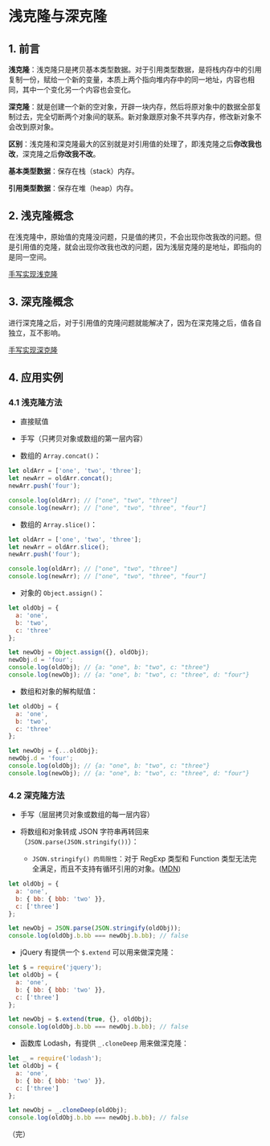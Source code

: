 # 浅克隆与深克隆

## 1. 前言

**浅克隆**：浅克隆只是拷贝基本类型数据。对于引用类型数据，是将栈内存中的引用复制一份，赋给一个新的变量，本质上两个指向堆内存中的同一地址，内容也相同，其中一个变化另一个内容也会变化。

**深克隆**：就是创建一个新的空对象，开辟一块内存，然后将原对象中的数据全部复制过去，完全切断两个对象间的联系。新对象跟原对象不共享内存，修改新对象不会改到原对象。

**区别**：浅克隆和深克隆最大的区别就是对引用值的处理了，即浅克隆之后**你改我也改**，深克隆之后**你改我不改**。

**基本类型数据**：保存在栈（stack）内存。

**引用类型数据**：保存在堆（heap）内存。

## 2. 浅克隆概念

在浅克隆中，原始值的克隆没问题，只是值的拷贝，不会出现你改我改的问题。但是引用值的克隆，就会出现你改我也改的问题，因为浅层克隆的是地址，即指向的是同一空间。

[手写实现浅克隆](/handwritten/javascript/3-实现浅克隆-shallow-clone/)

## 3. 深克隆概念

进行深克隆之后，对于引用值的克隆问题就能解决了，因为在深克隆之后，值各自独立，互不影响。

[手写实现深克隆](/handwritten/javascript/4-实现深克隆-deep-clone/)

## 4. 应用实例

### 4.1 浅克隆方法

* 直接赋值

* 手写（只拷贝对象或数组的第一层内容）

* 数组的 `Array.concat()`：

```javascript
let oldArr = ['one', 'two', 'three'];
let newArr = oldArr.concat();
newArr.push('four');

console.log(oldArr); // ["one", "two", "three"]
console.log(newArr); // ["one", "two", "three", "four"]
```

* 数组的 `Array.slice()`：

```javascript
let oldArr = ['one', 'two', 'three'];
let newArr = oldArr.slice();
newArr.push('four');

console.log(oldArr); // ["one", "two", "three"]
console.log(newArr); // ["one", "two", "three", "four"]
```

* 对象的 `Object.assign()`：

```javascript
let oldObj = {
  a: 'one',
  b: 'two',
  c: 'three'
};

let newObj = Object.assign({}, oldObj);
newObj.d = 'four';
console.log(oldObj); // {a: "one", b: "two", c: "three"}
console.log(newObj); // {a: "one", b: "two", c: "three", d: "four"}
```

* 数组和对象的解构赋值：

```javascript
let oldObj = {
  a: 'one',
  b: 'two',
  c: 'three'
};

let newObj = {...oldObj};
newObj.d = 'four';
console.log(oldObj); // {a: "one", b: "two", c: "three"}
console.log(newObj); // {a: "one", b: "two", c: "three", d: "four"}
```

### 4.2 深克隆方法

* 手写（层层拷贝对象或数组的每一层内容）

* 将数组和对象转成 JSON 字符串再转回来（`JSON.parse(JSON.stringify())`）：
  * `JSON.stringify() 的局限性`：对于 RegExp 类型和 Function 类型无法完全满足，而且不支持有循环引用的对象。([MDN](https://developer.mozilla.org/zh-CN/docs/Web/JavaScript/Reference/Global_Objects/JSON/stringify#描述))

```javascript
let oldObj = {
  a: 'one',
  b: { bb: { bbb: 'two' }},
  c: ['three']
};

let newObj = JSON.parse(JSON.stringify(oldObj));
console.log(oldObj.b.bb === newObj.b.bb); // false
```

* jQuery 有提供一个 `$.extend` 可以用来做深克隆：

```javascript
let $ = require('jquery');
let oldObj = {
  a: 'one',
  b: { bb: { bbb: 'two' }},
  c: ['three']
};

let newObj = $.extend(true, {}, oldObj);
console.log(oldObj.b.bb === newObj.b.bb); // false
```

* 函数库 Lodash，有提供 `_.cloneDeep` 用来做深克隆：

```javascript
let _ = require('lodash');
let oldObj = {
  a: 'one',
  b: { bb: { bbb: 'two' }},
  c: ['three']
};

let newObj = _.cloneDeep(oldObj);
console.log(oldObj.b.bb === newObj.b.bb); // false
```

（完）
